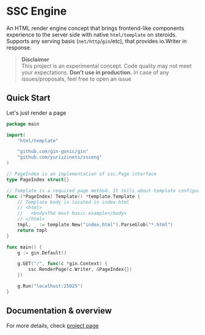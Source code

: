 
# SSC Engine

An HTML render engine concept that brings frontend-like components experience to the server side with native `html/template` on steroids. Supports any serving basis (`net/http`/`gin`/etc), that provides io.Writer in response.

> **Disclaimer**  
> This project is an experimental concept. Code quality may not meet your expectations. **Don’t use in production.** In case of any issues/proposals, feel free to open an issue

## Quick Start

Let's just render a page

```go
package main

import(
    "html/template"

    "github.com/gin-gonic/gin"
    "github.com/yuriizinets/ssceng"
)

// PageIndex is an implementation of ssc.Page interface
type PageIndex struct{}

// Template is a required page method. It tells about template configuration
func (*PageIndex) Template() *template.Template {
    // Template body is located in index.html
    // <html>
    //   <body>The most basic example</body>
    // </html>
    tmpl, _ := template.New("index.html").ParseGlob("*.html")
    return tmpl
}

func main() {
    g := gin.Default()

    g.GET("/", func(c *gin.Context) {
        ssc.RenderPage(c.Writer, &PageIndex{})
    })

    g.Run("localhost:25025")
}
```

## Documentation & overview

For more details, check [project page](https://ssceng.codes)
